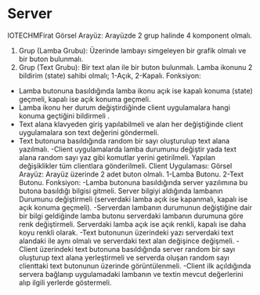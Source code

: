 # Server
IOTECHMFirat
Görsel Arayüz:
Arayüzde 2 grup halinde 4 komponent olmalı.
1. Grup (Lamba Grubu): Üzerinde lambayı simgeleyen bir grafik olmalı ve bir buton bulunmalı.
2. Grup (Text Grubu): Bir text alan ile bir buton bulunmalı.
Lamba ikonunu 2 bildirim (state) sahibi olmalı;
1-Açık, 
2-Kapalı.
Fonksiyon:
- Lamba butonuna basıldığında lamba ikonu açık ise kapalı konuma (state) geçmeli, kapalı ise açık 
konuma geçmeli. 
- Lamba ikonu her durum değiştirdiğinde client uygulamalara hangi konuma geçtiğini bildirmeli .
- Text alana klavyeden giriş yapılabilmeli ve alan her değiştiğinde client uygulamalara son text değerini 
göndermeli. 
- Text butonuna basıldığında random bir sayı oluşturulup text alana yazılmalı. 
-Client uygulamalarda lamba durumunu değiştir yada text alana random sayı yaz gibi komutlar yerini 
getirilmeli. Yapılan değişiklikler tüm clientlara gönderilmeli.
Client Uygulaması: 
Görsel Arayüz:
Arayüz üzerinde 2 adet buton olmalı.
1-Lamba Butonu. 
2-Text Butonu.
Fonksiyon:
-Lamba butonuna basıldığında server yazılımına bu butona basıldığı bilgisi gitmeli. Server bilgiyi aldığında 
lambanın Durumunu değiştirmeli (serverdaki lamba açık ise kapanmalı, kapalı ise açık konuma geçmeli).
-Serverdan lambanın durumunun değiştiğine dair bir bilgi geldiğinde lamba butonu serverdaki lambanın 
durumuna göre renk değiştirmeli. Serverdaki lamba açık ise açık renkli, kapalı ise daha koyu renkli olarak.
-Text butonunun üzerindeki yazı serverdaki text alandaki ile aynı olmalı ve serverdaki text alan değişince 
değişmeli. 
-Client üzerindeki text butonuna basıldığında server random bir sayı oluşturup text alana yerleştirmeli ve 
serverda oluşan random sayı clienttaki text butonunun üzerinde görüntülenmeli. 
-Client ilk açıldığında servera bağlanıp uygulamadaki lambanın ve textin mevcut değerlerini alıp ilgili 
yerlerde göstermeli.
